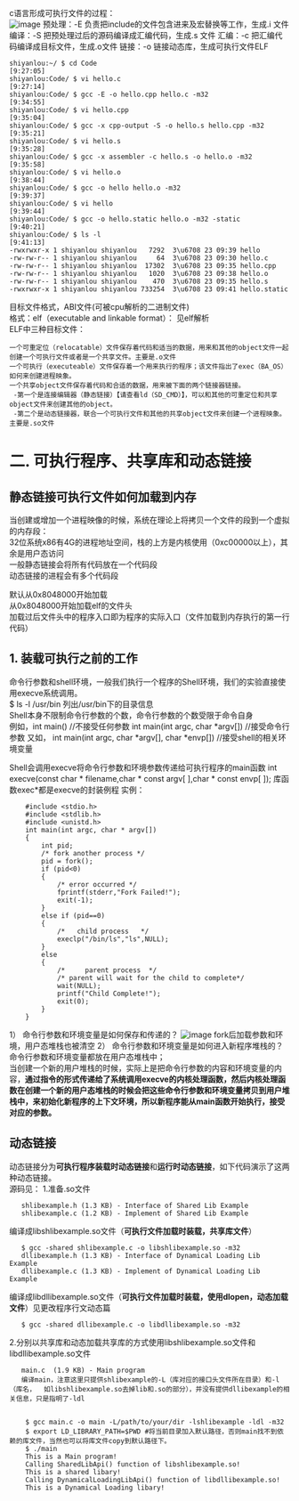 c语言形成可执行文件的过程：  
![image](https://user-images.githubusercontent.com/20179983/130347584-3aed32a9-0c88-4eee-a760-02410a7605c6.png)
预处理：-E
负责把include的文件包含进来及宏替换等工作，生成.i 文件
编译：-S
把预处理过后的源码编译成汇编代码，生成.s 文件
汇编：-c
把汇编代码编译成目标文件，生成.o文件
链接：-o
链接动态库，生成可执行文件ELF

    shiyanlou:~/ $ cd Code                                                [9:27:05]
    shiyanlou:Code/ $ vi hello.c                                          [9:27:14]
    shiyanlou:Code/ $ gcc -E -o hello.cpp hello.c -m32                    [9:34:55]
    shiyanlou:Code/ $ vi hello.cpp                                        [9:35:04]
    shiyanlou:Code/ $ gcc -x cpp-output -S -o hello.s hello.cpp -m32      [9:35:21]
    shiyanlou:Code/ $ vi hello.s                                          [9:35:28]
    shiyanlou:Code/ $ gcc -x assembler -c hello.s -o hello.o -m32         [9:35:58]
    shiyanlou:Code/ $ vi hello.o                                          [9:38:44]
    shiyanlou:Code/ $ gcc -o hello hello.o -m32                           [9:39:37]
    shiyanlou:Code/ $ vi hello                                            [9:39:44]
    shiyanlou:Code/ $ gcc -o hello.static hello.o -m32 -static            [9:40:21]
    shiyanlou:Code/ $ ls -l                                               [9:41:13]
    -rwxrwxr-x 1 shiyanlou shiyanlou   7292  3\u6708 23 09:39 hello
    -rw-rw-r-- 1 shiyanlou shiyanlou     64  3\u6708 23 09:30 hello.c
    -rw-rw-r-- 1 shiyanlou shiyanlou  17302  3\u6708 23 09:35 hello.cpp
    -rw-rw-r-- 1 shiyanlou shiyanlou   1020  3\u6708 23 09:38 hello.o
    -rw-rw-r-- 1 shiyanlou shiyanlou    470  3\u6708 23 09:35 hello.s
    -rwxrwxr-x 1 shiyanlou shiyanlou 733254  3\u6708 23 09:41 hello.static
    
目标文件格式，ABI文件(可被cpu解析的二进制文件)  
格式：elf（executable and linkable format）： 见elf解析  
ELF中三种目标文件：

    一个可重定位（relocatable）文件保存着代码和适当的数据，用来和其他的object文件一起创建一个可执行文件或者是一个共享文件。主要是.o文件
    一个可执行（executeable）文件保存着一个用来执行的程序；该文件指出了exec（BA_OS）如何来创建进程映象。
    一个共享object文件保存着代码和合适的数据，用来被下面的两个链接器链接。
     -第一个是连接编辑器（静态链接）【请查看ld（SD_CMD）】，可以和其他的可重定位和共享object文件来创建其他的object。
     -第二个是动态链接器，联合一个可执行文件和其他的共享object文件来创建一个进程映象。主要是.so文件


# 二. 可执行程序、共享库和动态链接 #   
## 静态链接可执行文件如何加载到内存 ##  
当创建或增加一个进程映像的时候，系统在理论上将拷贝一个文件的段到一个虚拟的内存段：   
32位系统x86有4G的进程地址空间，栈的上方是内核使用（0xc00000以上），其余是用户态访问  
一般静态链接会将所有代码放在一个代码段  
动态链接的进程会有多个代码段  

默认从0x8048000开始加载  
从0x8048000开始加载elf的文件头  
加载过后文件头中的程序入口即为程序的实际入口（文件加载到内存执行的第一行代码）  
## 1. 装载可执行之前的工作  ##  
命令行参数和shell环境，一般我们执行一个程序的Shell环境，我们的实验直接使用execve系统调用。  
$ ls -l /usr/bin 列出/usr/bin下的目录信息  
Shell本身不限制命令行参数的个数，命令行参数的个数受限于命令自身  
      例如，int main() //不接受任何参数
            int main(int argc, char \*argv[]) //接受命令行参数
      又如， int main(int argc, char \*argv[], char \*envp[])  //接受shell的相关环境变量

Shell会调用execve将命令行参数和环境参数传递给可执行程序的main函数
      int execve(const char * filename,char * const argv[ ],char * const envp[ ]);
      库函数exec\*都是execve的封装例程
实例：  

        #include <stdio.h>
        #include <stdlib.h>
        #include <unistd.h>
        int main(int argc, char * argv[])
        {
            int pid;
            /* fork another process */
            pid = fork();
            if (pid<0) 
            { 
                /* error occurred */
                fprintf(stderr,"Fork Failed!");
                exit(-1);
            } 
            else if (pid==0) 
            {
                /*   child process   */
                execlp("/bin/ls","ls",NULL);
            } 
            else 
            {  
                /*     parent process  */
                /* parent will wait for the child to complete*/
                wait(NULL);
                printf("Child Complete!");
                exit(0);
            }
        }

1） 命令行参数和环境变量是如何保存和传递的？
![image](https://user-images.githubusercontent.com/20179983/130349613-720e8338-079a-45c2-83d8-4fb3fd632ac4.png)
fork后加载参数和环境，用户态堆栈也被清空
2） 命令行参数和环境变量是如何进入新程序堆栈的？
命令行参数和环境变量都放在用户态堆栈中；  
当创建一个新的用户堆栈的时候，实际上是把命令行参数的内容和环境变量的内容，**通过指令的形式传递给了系统调用execve的内核处理函数，然后内核处理函数在创建一个新的用户态堆栈的时候会把这些命令行参数和环境变量拷贝到用户堆栈中，来初始化新程序的上下文环境，所以新程序能从main函数开始执行，接受对应的参数。**  

## 动态链接 ##
动态链接分为**可执行程序装载时动态链接**和**运行时动态链接**，如下代码演示了这两种动态链接。  
源码见：
1.准备.so文件  
       
       shlibexample.h (1.3 KB) - Interface of Shared Lib Example
       shlibexample.c (1.2 KB) - Implement of Shared Lib Example

编译成libshlibexample.so文件（**可执行文件加载时装载，共享库文件**）  

       $ gcc -shared shlibexample.c -o libshlibexample.so -m32
       dllibexample.h (1.3 KB) - Interface of Dynamical Loading Lib Example
       dllibexample.c (1.3 KB) - Implement of Dynamical Loading Lib Example

编译成libdllibexample.so文件（**可执行文件加载时装载，使用dlopen，动态加载文件**）见更改程序行文动态篇  

       $ gcc -shared dllibexample.c -o libdllibexample.so -m32

2.分别以共享库和动态加载共享库的方式使用libshlibexample.so文件和libdllibexample.so文件  
       
       main.c  (1.9 KB) - Main program
       编译main，注意这里只提供shlibexample的-L（库对应的接口头文件所在目录）和-l（库名，  如libshlibexample.so去掉lib和.so的部分），并没有提供dllibexample的相关信息，只是指明了-ldl


        $ gcc main.c -o main -L/path/to/your/dir -lshlibexample -ldl -m32
        $ export LD_LIBRARY_PATH=$PWD #将当前目录加入默认路径，否则main找不到依赖的库文件，当然也可以将库文件copy到默认路径下。
        $ ./main
        This is a Main program!
        Calling SharedLibApi() function of libshlibexample.so!
        This is a shared libary!
        Calling DynamicalLoadingLibApi() function of libdllibexample.so!
        This is a Dynamical Loading libary!
